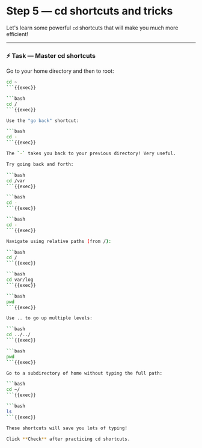 # Step 5 — cd shortcuts and tricks

Let's learn some powerful `cd` shortcuts that will make you much more efficient!

---

### ⚡ Task — Master cd shortcuts

Go to your home directory and then to root:

```bash
cd ~
```{{exec}}

```bash
cd /
```{{exec}}

Use the "go back" shortcut:

```bash
cd -
```{{exec}}

The `-` takes you back to your previous directory! Very useful.

Try going back and forth:

```bash
cd /var
```{{exec}}

```bash
cd -
```{{exec}}

```bash
cd -
```{{exec}}

Navigate using relative paths (from /):

```bash
cd /
```{{exec}}

```bash
cd var/log
```{{exec}}

```bash
pwd
```{{exec}}

Use .. to go up multiple levels:

```bash
cd ../../
```{{exec}}

```bash
pwd
```{{exec}}

Go to a subdirectory of home without typing the full path:

```bash
cd ~/
```{{exec}}

```bash
ls
```{{exec}}

These shortcuts will save you lots of typing!

Click **Check** after practicing cd shortcuts.